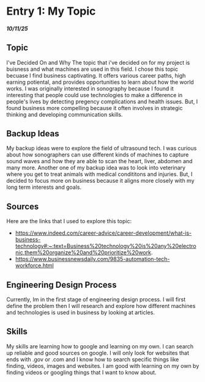 # Entry 1: My Topic

##### 10/11/25

## Topic 

I've Decided On and Why The topic that i've decided on for my project is buisness and what machines are used in this field. I chose this topic becuase I find business captivating. It offers various career paths, high earning potiental, and provides opportunities to learn about how the world works. I was originally interested in sonography because I found it interesting that people could use technologies to make a difference in people's lives by detecting pregency complications and health issues. But, I found business more compelling because it often involves in strategic thinking and developing communication skills. 

## Backup Ideas

My backup ideas were to explore the field of ultrasound tech. I was curious about how sonographers can use different kinds of machines to capture sound waves and how they are able to scan the heart, liver, abdomen and many more. Another one of my backup idea was to look into veterinary where you get to treat animals with medical condititons and injuries. But, I decided to focus more on business because it aligns more closely with my long term interests and goals.
## Sources

Here are the links that I used to explore this topic:
* https://www.indeed.com/career-advice/career-development/what-is-business-technology#:~:text=Business%20technology%20is%20any%20electronic,them%20organize%20and%20prioritize%20work.
* https://www.businessnewsdaily.com/9835-automation-tech-workforce.html

## Engineering Design Process

Currently, Im in the first stage of engineering design process. I will first define the problem then I will research and explore how different machines and technologies is used in business by looking at articles.

## Skills

My skills are learning how to google and learning on my own. I can search up reliable and good sources on google. I will only look for websites that ends with .gov or .com and I know how to search specific things like finding, videos, images and websites. I am good with learning on my own by finding videos or googling things that I  want to know about.
